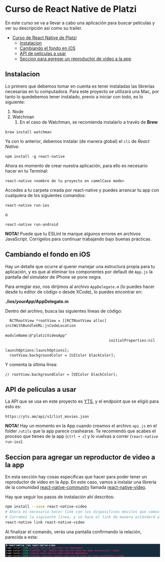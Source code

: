 # Curso de React Native de Platzi

En este curso se va a llevar a cabo una aplicación para buscar películas y ver su descripción así como su trailer.

- [Curso de React Native de Platzi](#curso-de-react-native-de-platzi)
  - [Instalacion](#instalacion)
  - [Cambiando el fondo en iOS](#cambiando-el-fondo-en-ios)
  - [API de peliculas a usar](#api-de-peliculas-a-usar)
  - [Seccion para agregar un reproductor de video a la app](#seccion-para-agregar-un-reproductor-de-video-a-la-app)

## Instalacion

Lo primero que debemos tomar en cuenta es tener instaladas las librerías necesarias en tu computadora. Para este proyecto se utilizará una Mac, por tanto lo quedebemos tener instalado, previo a iniciar con todo, es lo siguiente:

1. Node
2. Watchman
   1. En el caso de Watchman, se recomienda instalarlo a través de **Brew**

`brew install watchman`

Ya con lo anterior, debemos instalar (de manera global) el `cli` de *React Native*.

`npm install -g react-native`

Ahora es momento de crear nuestra aplicación, para ello es necesario hacer en tu Terminal:

`react-native <nombre de tu proyecto en camelCase mode>`

Accedes a tu carpeta creada por react-native y puedes arrancar tu app con cualquiera de los siguientes comandos:

`react-native run-ios`

o

`react-native run-android`

**NOTA!** Puede que tu ESLint te marque algunos errores en archivos JavaScript. Corrígelos para continuar trabajando bajo buenas prácticas.

## Cambiando el fondo en iOS

Hay un detalle que ocurre al querer manejar una estructura propia para tu aplicación, y es que al eliminar los componentes por default de `App.js` la pantalla del simulator de iPhone se pone negra.

Para arreglar eso, nos dirijimos al archivo `AppDelegate.m` (lo puedes hacer desde tu editor de código o desde XCode), lo puedes encontrar en:

**./ios/*yourApp*/AppDelegate.m**

Dentro del archivo, busca las siguientes líneas de código:

```objc
  RCTRootView *rootView = [[RCTRootView alloc] initWithBundleURL:jsCodeLocation
                                               moduleName:@"platziVideoApp"
                                               initialProperties:nil
                                               launchOptions:launchOptions];
  rootView.backgroundColor = [UIColor blackColor];
```

Y comenta la última línea:

`// rootView.backgroundColor = [UIColor blackColor];`

## API de peliculas a usar

La API que se usa en este proyecto es [YTS](https://yts.am/api), y el endpoint que se eligió para esto es:

`https://yts.am/api/v2/list_movies.json`

**NOTA!** Hay un momento en la App cuando creamos el archivo `api.js` en el folder `/utils` que la app parece crashearse. Te recomiendo que acabes el proceso que tienes de la app (`ctrl + c`) y lo vuelvas a correr (`react-native run-ios`).

## Seccion para agregar un reproductor de video a la app

En esta sección hay cosas específicas que hacer para poder tener un reproductor de video en la App. En este caso, vamos a instalar una librería de la comunidad [react-native-community](https://github.com/react-native-community) llamada [react-native-video](https://github.com/react-native-community/react-native-video).

Hay que seguir los pasos de instalación ahí descritos:

```bash
npm install --save react-native-video
# Ahora es necesario hacer link con los dispositivos móviles que vamos a usar
# Corremos la siguiente línea, y se hace el link de manera estándard a iOS y Android
react-native link react-native-video
```

Al finalizar el comando, verás una pantalla confirmando la relación, parecida a esta:

![Confirmacion de Relacion](./assets/confirmacion-react-native-video.png)